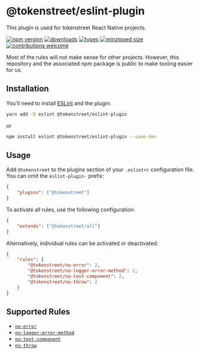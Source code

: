 # @tokenstreet/eslint-plugin

This plugin is used for tokenstreet React Native projects.

[![npm version](https://badgen.net/npm/v/@tokenstreet/eslint-plugin)](https://www.npmjs.com/package/@tokenstreet/eslint-plugin)
[![downloads](https://badgen.net/npm/dm/@tokenstreet/eslint-plugin)](https://www.npmjs.com/package/@tokenstreet/eslint-plugin)
[![types](https://badgen.net/npm/types/@tokenstreet/eslint-plugin)](https://www.npmjs.com/package/@tokenstreet/eslint-plugin)
[![minzipped size](https://badgen.net/bundlephobia/minzip/@tokenstreet/eslint-plugin)](https://bundlephobia.com/result?p=@tokenstreet/eslint-plugin@latest)
[![contributions welcome](https://img.shields.io/badge/contributions-welcome-brightgreen.svg?style=flat)](https://github.com/tokenstreet-tech/eslint-plugin/issues?q=is%3Aissue+is%3Aopen+label%3A%22help+wanted%22)

Most of the rules will not make sense for other projects.
However, this repository and the associated npm package is public to make tooling easier for us.

## Installation

You'll need to install [ESLint](https://eslint.org/) and the plugin:

```sh
yarn add -D eslint @tokenstreet/eslint-plugin
```

or

```sh
npm install eslint @tokenstreet/eslint-plugin --save-dev
```

## Usage

Add `@tokenstreet` to the plugins section of your `.eslintrc` configuration file. You can omit the `eslint-plugin-` prefix:

```json
{
    "plugins": ["@tokenstreet"]
}
```

To activate all rules, use the following configuration:

```json
{
    "extends": ["@tokenstreet/all"]
}
```

Alternatively, individual rules can be activated or deactivated:

```json
{
    "rules": {
        "@tokenstreet/no-error": 2,
        "@tokenstreet/no-logger-error-method": 2,
        "@tokenstreet/no-text-component": 2,
        "@tokenstreet/no-throw": 2
    }
}
```

## Supported Rules

-   [`no-error`](docs/rules/no-error.md)
-   [`no-logger-error-method`](docs/rules/no-logger-error-method.md)
-   [`no-text-component`](docs/rules/no-text-component.md)
-   [`no-throw`](docs/rules/no-throw.md)

